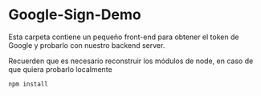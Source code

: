 # Google-Sign-Demo

Esta carpeta contiene un pequeño front-end para obtener el token de Google y probarlo con nuestro backend server. 

Recuerden que es necesario reconstruir los módulos de node, en caso de que quiera probarlo localmente 

```
npm install
```